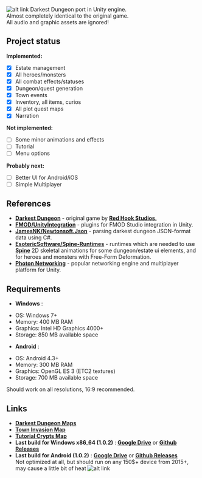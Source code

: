 ![alt link](http://www.darkestdungeon.com/wp-content/uploads/Logo_n.png)
Darkest Dungeon port in Unity engine.  
Almost completely identical to the original game.  
All audio and graphic assets are ignored!  
## Project status
**Implemented:**
- [X] Estate management
- [X] All heroes/monsters
- [X] All combat effects/statuses
- [X] Dungeon/quest generation
- [X] Town events
- [X] Inventory, all items, curios
- [X] All plot quest maps
- [X] Narration

**Not implemented:**
- [ ] Some minor animations and effects
- [ ] Tutorial
- [ ] Menu options

**Probably next:**
- [ ] Better UI for Android/iOS
- [ ] Simple Multiplayer

## References
- [**Darkest Dungeon**](http://www.darkestdungeon.com/) - original game by [**Red Hook Studios**.](http://www.darkestdungeon.com/press/index.php)
- [**FMOD/UnityIntegration**](https://github.com/fmod/UnityIntegration) - plugins for FMOD Studio integration in Unity.
- [**JamesNK/Newtonsoft.Json**](https://github.com/JamesNK/Newtonsoft.Json) - parsing darkest dungeon JSON-format data using C#.
- [**EsotericSoftware/Spine-Runtimes**](https://github.com/EsotericSoftware/spine-runtimes) - runtimes which are needed to use [**Spine**](https://esotericsoftware.com) 2D skeletal animations for some dungeon/estate ui elements, and for heroes and monsters with Free-Form Deformation.
- [**Photon Networking**](https://www.photonengine.com) - popular networking engine and multiplayer platform for Unity.

## Requirements
- __**Windows**__ :  
 * OS: Windows 7+
 * Memory: 400 MB RAM
 * Graphics: Intel HD Graphics 4000+
 * Storage: 850 MB available space
- __**Android**__ :  
 * OS: Android 4.3+
 * Memory: 300 MB RAM
 * Graphics: OpenGL ES 3 (ETC2 textures)
 * Storage: 700 MB available space  

Should work on all resolutions, 16:9 recommended.
 
## Links
- [**Darkest Dungeon Maps**](https://docs.google.com/spreadsheets/d/1TeJAknTPJ33RliBHDGM9YMDSwxd2I7dLIEHF7ra3vHw/edit?usp=sharing)
- [**Town Invasion Map**](https://docs.google.com/spreadsheets/d/1kd9dA3Q4AiTQft-9bbCosYIcNc4QLGTKolF6Dbhwo88/edit?usp=sharing)
- [**Tutorial Crypts Map**](https://docs.google.com/spreadsheets/d/1mONWdowO3071zQ0X0AaOR_Vhs9edc3yNOhtaBprqKhg/edit?usp=sharing)
- __**Last build for Windows x86_64 (1.0.2)**__ : [**Google Drive**](https://drive.google.com/drive/folders/0B4fCt9AnmePGVUFsR193U29aWmc) or [**Github Releases**](https://github.com/Reinisch/Darkest-Dungeon-Unity/releases/tag/v1.0.2)
- __**Last build for Android (1.0.2)**__ : [**Google Drive**](https://drive.google.com/drive/folders/0B4fCt9AnmePGVUFsR193U29aWmc) or [**Github Releases**](https://github.com/Reinisch/Darkest-Dungeon-Unity/releases/tag/v1.0.2)  
Not optimized at all, but should run on any 150$+ device from 2015+, may cause a little bit of heat ![alt link](https://static-cdn.jtvnw.net/emoticons/v1/25/1.0)
